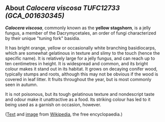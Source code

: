 About *Calocera viscosa TUFC12733 (GCA\_001630345)* 
---------------------------------------------------



***Calocera viscosa***, commonly known as the **yellow stagshorn**, is a
jelly fungus, a member of the Dacrymycetales, an order of fungi
characterized by their unique \"tuning fork\" basidia.

It has bright orange, yellow or occasionally white branching
basidiocarps, which are somewhat gelatinous in texture and slimy to the
touch (hence the specific name). It is relatively large for a jelly
fungus, and can reach up to ten centimetres in height. It is widespread
and common, and its bright colour makes it stand out in its habitat. It
grows on decaying conifer wood, typically stumps and roots, although
this may not be obvious if the wood is covered in leaf litter. It fruits
throughout the year, but is most commonly seen in autumn.

It is not poisonous, but its tough gelatinous texture and nondescript
taste and odour make it unattractive as a food. Its striking colour has
led to it being used as a garnish on occasion, however.

([Text](http://en.wikipedia.org/wiki/Calocera_viscosa) and
[image](https://commons.wikimedia.org/wiki/File:Cviscosa_wiki.jpg) from
[Wikipedia](http://en.wikipedia.org/), the free encyclopaedia.)
